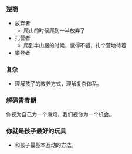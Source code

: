 ### 逆商
- 放弃者 
  - 爬山的时候爬到一半放弃了
- 扎营者
  - 爬到半山腰的时候，觉得不错，扎个营地待着
- 攀登者
### 复杂
- 理解孩子的教养方式，理解复杂体系。
### 解码青春期
你视为自己为一个麻烦，我们视你为一个机会。
### 你就是孩子最好的玩具 
- 和孩子最基本互动的方法。